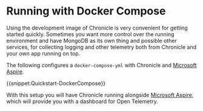 # Running with Docker Compose

Using the development image of Chronicle is very convenient for getting started quickly.
Sometimes you want more control over the running environment and have MongoDB as its own
thing and possible other services, for collecting logging and other telemetry
both from Chronicle and your own app running on top.

The following configures a `docker-compose-yml` with Chronicle and [Microsoft Aspire](https://learn.microsoft.com/en-us/dotnet/aspire/get-started/aspire-overview).

{{snippet:Quickstart-DockerCompose}}

With this setup you will have Chronicle running alongside [Microsoft Aspire](https://learn.microsoft.com/en-us/dotnet/aspire/get-started/aspire-overview),
which will provide you with a dashboard for Open Telemetry.
